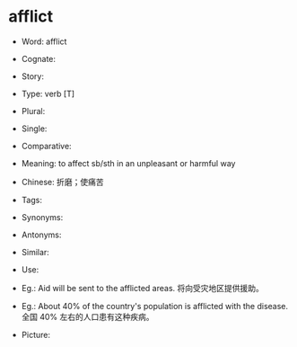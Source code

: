 # afflict

- Word: afflict
- Cognate: 
- Story: 

- Type: verb [T]
- Plural: 
- Single: 
- Comparative: 
- Meaning: to affect sb/sth in an unpleasant or harmful way
- Chinese: 折磨；使痛苦
- Tags: 
- Synonyms: 
- Antonyms: 
- Similar: 
- Use: 
- Eg.: Aid will be sent to the afflicted areas. 将向受灾地区提供援助。
- Eg.: About 40% of the country's population is afflicted with the disease. 全国 40% 左右的人口患有这种疾病。
- Picture: 

